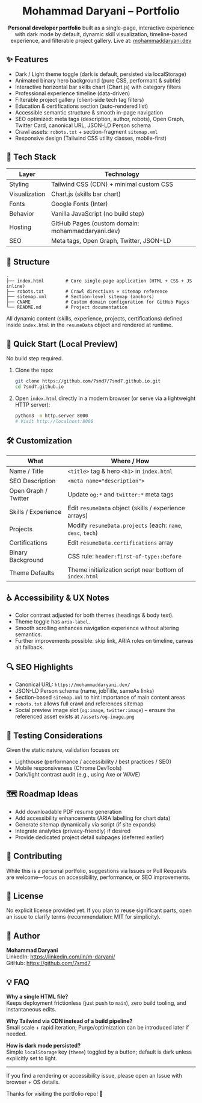 <div align="center">

<h1>Mohammad Daryani – Portfolio</h1>

<p><strong>Personal developer portfolio</strong> built as a single-page, interactive experience with dark mode by default, dynamic skill visualization, timeline-based experience, and filterable project gallery. Live at: <a href="https://mohammaddaryani.dev" target="_blank" rel="noopener">mohammaddaryani.dev</a></p>

</div>

## ✨ Features

- Dark / Light theme toggle (dark is default, persisted via localStorage)
- Animated binary hero background (pure CSS, performant & subtle)
- Interactive horizontal bar skills chart (Chart.js) with category filters
- Professional experience timeline (data-driven)
- Filterable project gallery (client-side tech tag filters)
- Education & certifications section (auto-rendered list)
- Accessible semantic structure & smooth in-page navigation
- SEO optimized: meta tags (description, author, robots), Open Graph, Twitter Card, canonical URL, JSON-LD Person schema
- Crawl assets: `robots.txt` + section-fragment `sitemap.xml`
- Responsive design (Tailwind CSS utility classes, mobile-first)

## 🧱 Tech Stack

| Layer | Technology |
|-------|------------|
| Styling | Tailwind CSS (CDN) + minimal custom CSS |
| Visualization | Chart.js (skills bar chart) |
| Fonts | Google Fonts (Inter) |
| Behavior | Vanilla JavaScript (no build step) |
| Hosting | GitHub Pages (custom domain: mohammaddaryani.dev) |
| SEO | Meta tags, Open Graph, Twitter, JSON-LD | 

## 📂 Structure

```
.
├── index.html        # Core single-page application (HTML + CSS + JS inline)
├── robots.txt        # Crawl directives + sitemap reference
├── sitemap.xml       # Section-level sitemap (anchors)
├── CNAME             # Custom domain configuration for GitHub Pages
└── README.md         # Project documentation
```

All dynamic content (skills, experience, projects, certifications) defined inside `index.html` in the `resumeData` object and rendered at runtime.

## 🚀 Quick Start (Local Preview)

No build step required.

1. Clone the repo:
	```bash
	git clone https://github.com/7smd7/7smd7.github.io.git
	cd 7smd7.github.io
	```
2. Open `index.html` directly in a modern browser (or serve via a lightweight HTTP server):
	```bash
	python3 -m http.server 8000
	# Visit http://localhost:8000
	```

## 🛠 Customization

| What | Where / How |
|------|-------------|
| Name / Title | `<title>` tag & hero `<h1>` in `index.html` |
| SEO Description | `<meta name="description">` |
| Open Graph / Twitter | Update `og:*` and `twitter:*` meta tags |
| Skills / Experience | Edit `resumeData` object (skills / experience arrays) |
| Projects | Modify `resumeData.projects` (each: `name`, `desc`, `tech`) |
| Certifications | Edit `resumeData.certifications` array |
| Binary Background | CSS rule: `header:first-of-type::before` |
| Theme Defaults | Theme initialization script near bottom of `index.html` |

## ♿ Accessibility & UX Notes

- Color contrast adjusted for both themes (headings & body text).
- Theme toggle has `aria-label`.
- Smooth scrolling enhances navigation experience without altering semantics.
- Further improvements possible: skip link, ARIA roles on timeline, canvas alt fallback.

## 🔍 SEO Highlights

- Canonical URL: `https://mohammaddaryani.dev/`
- JSON-LD Person schema (name, jobTitle, sameAs links)
- Section-based `sitemap.xml` to hint importance of main content areas
- `robots.txt` allows full crawl and references sitemap
- Social preview image slot (`og:image`, `twitter:image`) – ensure the referenced asset exists at `/assets/og-image.png`

## 🧪 Testing Considerations

Given the static nature, validation focuses on:
- Lighthouse (performance / accessibility / best practices / SEO)
- Mobile responsiveness (Chrome DevTools)
- Dark/light contrast audit (e.g., using Axe or WAVE)

## 🗺 Roadmap Ideas

- Add downloadable PDF resume generation
- Add accessibility enhancements (ARIA labelling for chart data)
- Generate sitemap dynamically via script (if site expands)
- Integrate analytics (privacy-friendly) if desired
- Provide dedicated project detail subpages (deferred earlier)

## 🤝 Contributing

While this is a personal portfolio, suggestions via Issues or Pull Requests are welcome—focus on accessibility, performance, or SEO improvements.

## 📜 License

No explicit license provided yet. If you plan to reuse significant parts, open an issue to clarify terms (recommendation: MIT for simplicity).

## 👤 Author

**Mohammad Daryani**  
LinkedIn: <https://linkedin.com/in/m-daryani/>  
GitHub: <https://github.com/7smd7>

## 💡 FAQ

**Why a single HTML file?**  
Keeps deployment frictionless (just push to `main`), zero build tooling, and instantaneous edits.

**Why Tailwind via CDN instead of a build pipeline?**  
Small scale + rapid iteration; Purge/optimization can be introduced later if needed.

**How is dark mode persisted?**  
Simple `localStorage` key (`theme`) toggled by a button; default is dark unless explicitly set to light.

---

If you find a rendering or accessibility issue, please open an Issue with browser + OS details.

Thanks for visiting the portfolio repo! 🙌
